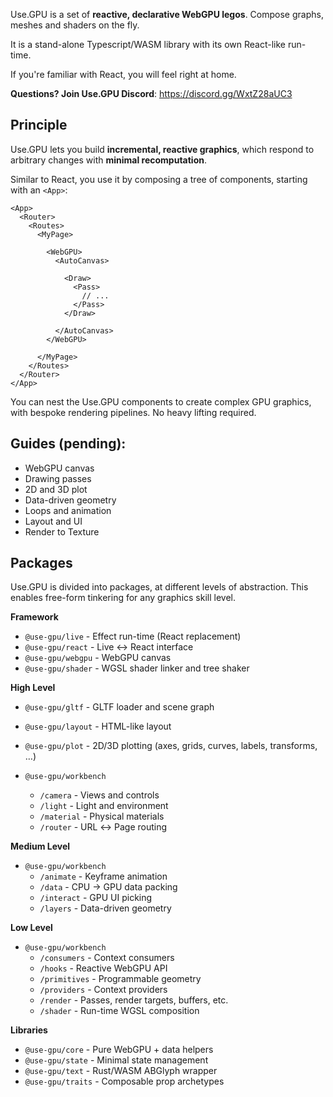 Use.GPU is a set of **reactive, declarative WebGPU legos**. Compose graphs, meshes and shaders on the fly.

It is a stand-alone Typescript/WASM library with its own React-like run-time. 

If you're familiar with React, you will feel right at home.

**Questions? Join Use.GPU Discord**: https://discord.gg/WxtZ28aUC3

## Principle

Use.GPU lets you build **incremental, reactive graphics**, which respond to arbitrary changes with **minimal recomputation**.

Similar to React, you use it by composing a tree of components, starting with an `<App>`:

```tsx
<App>
  <Router>
    <Routes>
      <MyPage>
        
        <WebGPU>
          <AutoCanvas>

            <Draw>
              <Pass>
                // ...
              </Pass>
            </Draw>

          </AutoCanvas>
        </WebGPU>
        
      </MyPage>
    </Routes>
  </Router>
</App>
```

You can nest the Use.GPU components to create complex GPU graphics, with bespoke rendering pipelines. No heavy lifting required.

## Guides (pending):

 - WebGPU canvas
 - Drawing passes
 - 2D and 3D plot
 - Data-driven geometry
 - Loops and animation
 - Layout and UI
 - Render to Texture

## Packages

Use.GPU is divided into packages, at different levels of abstraction.
This enables free-form tinkering for any graphics skill level.

**Framework**
- `@use-gpu/live` - Effect run-time (React replacement)
- `@use-gpu/react` - Live ↔︎ React interface
- `@use-gpu/webgpu` - WebGPU canvas
- `@use-gpu/shader` - WGSL shader linker and tree shaker

**High Level**
- `@use-gpu/gltf` - GLTF loader and scene graph
- `@use-gpu/layout` - HTML-like layout
- `@use-gpu/plot` - 2D/3D plotting (axes, grids, curves, labels, transforms, …)

- `@use-gpu/workbench`
  - `/camera` - Views and controls
  - `/light` - Light and environment
  - `/material` - Physical materials
  - `/router` - URL ↔︎ Page routing

**Medium Level**
- `@use-gpu/workbench`
  - `/animate` - Keyframe animation
  - `/data` - CPU → GPU data packing
  - `/interact` - GPU UI picking
  - `/layers` - Data-driven geometry

**Low Level**
- `@use-gpu/workbench`
  - `/consumers` - Context consumers
  - `/hooks` - Reactive WebGPU API
  - `/primitives` - Programmable geometry
  - `/providers` - Context providers
  - `/render` - Passes, render targets, buffers, etc.
  - `/shader` - Run-time WGSL composition

**Libraries**
- `@use-gpu/core` - Pure WebGPU + data helpers
- `@use-gpu/state` - Minimal state management
- `@use-gpu/text` - Rust/WASM ABGlyph wrapper
- `@use-gpu/traits` - Composable prop archetypes

